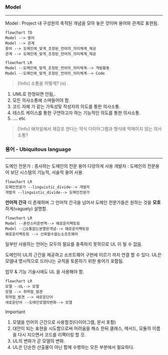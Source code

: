 
### Model
---

Model : Project 내 구성원의 축적된 개념을 모아 놓은 것이며 용어와 관계로 표현됨.

```mermaid
flowchart TD
Model --> 용어
Model --> 관계
용어 --> 도메인에_맞게_조정된_언어의_의미체계_제공
관계 --> 도메인에_맞게_조정된_언어의_의미체계_제공
```

```mermaid
flowchart LR
Model --도메인에_맞게_조정된_언어의_의미체계--> 개발활동
Model --도메인에_맞게_조정된_언어의_의미체계--> Code
```

> [!info]
> 소통을 어떻게? (α) .

1. UML로 한정되면 안됨,.
2. 모든 의사소통에 스며들어야 함.
3. 코드 자체 가 같는 가독성및 작성자의 의도를 통한 의사소통.
4. 테스트 케이스를 통한 구연하고자 하는 기능적인 의도를 통한 의사소통.
5. .... etc

>[!info]
>애자일에서 재강조 한다는 약식 다이어그램과 형식에 억매이지 않는 의사소통?

### 용어 - Ubiquitous language
---

도메인 전문가 : 종사하는 도메인의 전문 용어 다양하게 사용
개발자 : 도메인의 전문용어 보단 시스템의 기능적, 서술적 용어 사용.

```mermaid
flowchart LR
도메인전문가 --linguistic_divide--> 개발자
개발자 --linguistic_divide--> 도메인전문가
```

**언어적 간극** 이 존재하며 그 언어적 간극을 넘어서 도메인 전문가들은 원하는 것을 
**모호** 하게(vaguely) 설명함.

```mermaid
flowchart LR
Model --혼란스러운번역--> 해로운리팩토링
Model --소통없는분열된개념--> 해로운리팩토링
해로운리팩토링 --> 신뢰할수없는소프트웨어
```

일부만 사용하는 언어는 모두의 필요를 충족하지 못하므로 UL 이 될 수 없음.

도메인이 UL의 근간을 제공하고 소프트웨어 구현에 이르기 까지 연결 할 수 있다.
UL은 모델내 명시적으로 드러나는 규칙을 토론하기 위한 용어가 포함됨.

업무 & 기능 기술시에도 UL 을 사용해야 함.

```mermaid
flowchart LR
모델 --UL--> 모델
모델 --> 취약점_발견
취약점_발견 --> 새로운단어
새로운단어 --도메인모델의변화--> 모델
```

>[!important]
>1. 모델을 언어의 근간으로 사용할것(다이어그램, 문서 포함)
>2. 대안이 되는 표현을 시도함으로써 어려움을 해소 한뒤 클래스, 메서드, 모듈의 이름을 다시 지으면서 코드를 리팩터링 할 것.
>3. UL의 변화가 곧 모델의 변화.
>4. UL은 단순한 산출물이 아닌 함께 수행하는 모든 부분에서 필요하다.


